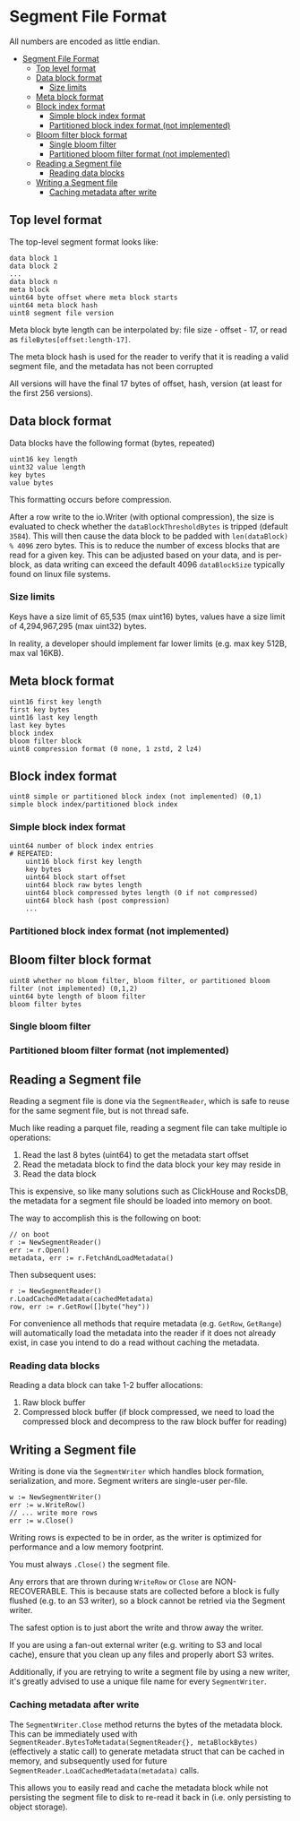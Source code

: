 # Segment File Format

All numbers are encoded as little endian.

<!-- TOC -->
* [Segment File Format](#segment-file-format)
  * [Top level format](#top-level-format)
  * [Data block format](#data-block-format)
    * [Size limits](#size-limits)
  * [Meta block format](#meta-block-format)
  * [Block index format](#block-index-format)
    * [Simple block index format](#simple-block-index-format)
    * [Partitioned block index format (not implemented)](#partitioned-block-index-format-not-implemented)
  * [Bloom filter block format](#bloom-filter-block-format)
    * [Single bloom filter](#single-bloom-filter)
    * [Partitioned bloom filter format (not implemented)](#partitioned-bloom-filter-format-not-implemented)
  * [Reading a Segment file](#reading-a-segment-file)
    * [Reading data blocks](#reading-data-blocks)
  * [Writing a Segment file](#writing-a-segment-file)
    * [Caching metadata after write](#caching-metadata-after-write)
<!-- TOC -->

## Top level format

The top-level segment format looks like:

```
data block 1
data block 2
...
data block n
meta block
uint64 byte offset where meta block starts
uint64 meta block hash
uint8 segment file version
```
Meta block byte length can be interpolated by: file size - offset - 17, or read as `fileBytes[offset:length-17]`.

The meta block hash is used for the reader to verify that it is reading a valid segment file, and the metadata has not been corrupted

All versions will have the final 17 bytes of offset, hash, version (at least for the first 256 versions).

## Data block format

Data blocks have the following format (bytes, repeated)

```
uint16 key length
uint32 value length
key bytes
value bytes
```

This formatting occurs before compression.

After a row write to the io.Writer (with optional compression), the size is evaluated to check whether the `dataBlockThresholdBytes` is tripped (default `3584`). This will then cause the data block to be padded with `len(dataBlock) % 4096` zero bytes. This is to reduce the number of excess blocks that are read for a given key. This can be adjusted based on your data, and is per-block, as data writing can exceed the default 4096 `dataBlockSize` typically found on linux file systems.

### Size limits

Keys have a size limit of 65,535 (max uint16) bytes, values have a size limit of 4,294,967,295 (max uint32) bytes.

In reality, a developer should implement far lower limits (e.g. max key 512B, max val 16KB).

## Meta block format

```
uint16 first key length
first key bytes
uint16 last key length
last key bytes
block index
bloom filter block
uint8 compression format (0 none, 1 zstd, 2 lz4)
```

## Block index format

```
uint8 simple or partitioned block index (not implemented) (0,1)
simple block index/partitioned block index
```

### Simple block index format

```
uint64 number of block index entries
# REPEATED:
    uint16 block first key length
    key bytes
    uint64 block start offset
    uint64 block raw bytes length
    uint64 block compressed bytes length (0 if not compressed)
    uint64 block hash (post compression)
    ...
```

### Partitioned block index format (not implemented)

## Bloom filter block format

```
uint8 whether no bloom filter, bloom filter, or partitioned bloom filter (not implemented) (0,1,2)
uint64 byte length of bloom filter
bloom filter bytes
```

### Single bloom filter

### Partitioned bloom filter format (not implemented)

## Reading a Segment file

Reading a segment file is done via the `SegmentReader`, which is safe to reuse for the same segment file, but is not thread safe.

Much like reading a parquet file, reading a segment file can take multiple io operations:
1. Read the last 8 bytes (uint64) to get the metadata start offset
2. Read the metadata block to find the data block your key may reside in
3. Read the data block

This is expensive, so like many solutions such as ClickHouse and RocksDB, the metadata for a segment file should be loaded into memory on boot.

The way to accomplish this is the following on boot:

```
// on boot
r := NewSegmentReader()
err := r.Open()
metadata, err := r.FetchAndLoadMetadata()
```

Then subsequent uses:

```
r := NewSegmentReader()
r.LoadCachedMetadata(cachedMetadata)
row, err := r.GetRow([]byte("hey"))
```

For convenience all methods that require metadata (e.g. `GetRow`, `GetRange`) will automatically load the metadata into the reader if it does not already exist, in case you intend to do a read without caching the metadata.

### Reading data blocks

Reading a data block can take 1-2 buffer allocations:
1. Raw block buffer
2. Compressed block buffer (if block compressed, we need to load the compressed block and decompress to the raw block buffer for reading)

## Writing a Segment file

Writing is done via the `SegmentWriter` which handles block formation, serialization, and more. Segment writers are single-user per-file.

```
w := NewSegmentWriter()
err := w.WriteRow()
// ... write more rows
err := w.Close()
```

Writing rows is expected to be in order, as the writer is optimized for performance and a low memory footprint.

You must always `.Close()` the segment file.

Any errors that are thrown during `WriteRow` or `Close` are NON-RECOVERABLE. This is because stats are collected before a block is fully flushed (e.g. to an S3 writer), so a block cannot be retried via the Segment writer.

The safest option is to just abort the write and throw away the writer.

If you are using a fan-out external writer (e.g. writing to S3 and local cache), ensure that you clean up any files and properly abort S3 writes.

Additionally, if you are retrying to write a segment file by using a new writer, it's greatly advised to use a unique file name for every `SegmentWriter`.

### Caching metadata after write

The `SegmentWriter.Close` method returns the bytes of the metadata block. This can be immediately used with `SegmentReader.BytesToMetadata(SegmentReader{}, metaBlockBytes)` (effectively a static call) to generate metadata struct that can be cached in memory, and subsequently used for future `SegmentReader.LoadCachedMetadata(metadata)` calls.

This allows you to easily read and cache the metadata block while not persisting the segment file to disk to re-read it back in (i.e. only persisting to object storage).